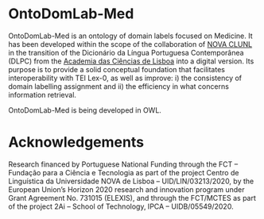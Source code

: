 # OntoDomLab-Med
OntoDomLab-Med is an ontology of domain labels focused on Medicine. It has been developed within the scope of the 
collaboration of [NOVA CLUNL](https://clunl.fcsh.unl.pt) in the transition of the Dicionário da Língua Portuguesa 
Contemporânea (DLPC) from the [Academia das Ciências de Lisboa](http://www.acad-ciencias.pt/) into a digital version. 
Its purpose is to provide a solid conceptual foundation that facilitates interoperability with TEI Lex-0, as well as improve: 
i) the consistency of domain labelling assignment and ii) the efficiency in what concerns information retrieval.

OntoDomLab-Med is being developed in OWL.

# Acknowledgements
Research financed by Portuguese National Funding through the FCT – Fundação para a Ciência e Tecnologia as part of the 
project Centro de Linguística da Universidade NOVA de Lisboa – UID/LIN/03213/2020, by the European Union’s Horizon 2020 
research and innovation program under Grant Agreement No. 731015 (ELEXIS), and through the FCT/MCTES as part of the 
project 2Ai – School of Technology, IPCA – UIDB/05549/2020.
